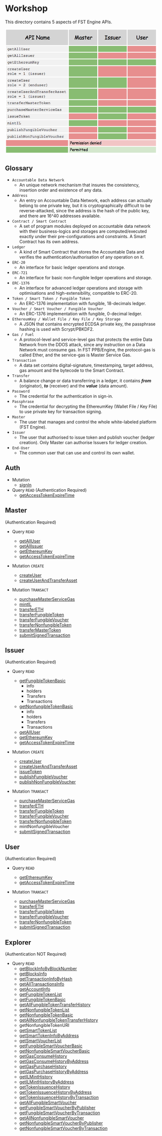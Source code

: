 # Workshop
This directory contains 5 aspects of FST Engine APIs.

![permission](/Workshop/images/permission.png)

## Glossary

- `Accountable Data Network`
  - An unique network mechanism that insures the consistency, insertion order and existence of any data.
- `Address`
  - An entry on Accountable Data Network, each address can actually belong to one private key, but it is cryptographically difficult to be reverse-attacked, since the address is the hash of the public key, and there are 16^40 addresses available.
- `Contract / Smart Contract`
  - A set of program modules deployed on accountable data network with their business-logics and storages are computed/executed exactly under their pre-configurations and constraints. A Smart Contract has its own address.
- `Ledger`
  - A kind of Smart Contract that stores the Accountable Data and verifies the authentication/authorisation of any operation on it.
- `ERC-20`
  - An interface for basic ledger operations and storage.
- `ERC-721`
  - An interface for basic non-fungible ledger operations and storage.
- `ERC-1376`
  - An interface for advanced ledger operations and storage with optimisations and high-extensibility, compatible to ERC-20.
- `Token / Smart Token / Fungible Token`
  - An ERC-1376 implementation with fungible, 18-decimals ledger.
- `Voucher / Smart Voucher / Fungible Voucher`
  - An ERC-1376 implementation with fungible, 0-decimal ledger.
- `EthereumKey / Wallet File / Key File / Key Storage`
  - A JSON that contains encrypted ECDSA private key, the passphrase hashing is used with Scrypt/PBKDF2.
- `Gas / Fuel`
  - A protocol-level and service-level gas that protects the entire Data Network from the DDOS attack, since any instruction on a Data Network must consume gas. In FST PPB/Engine, the protocol-gas is called Ether, and the service-gas is Master Service Gas.
- `Transaction`
  - A data set contains digital-signature, timestamping, target address, gas amount and the bytecode to the Smart Contract.
- `Transfer`
  - A balance change or data transferring in a ledger, it contains ***from*** (originator), ***to*** (receiver) and the ***value*** (data amount).
- `Password`
  - The credential for the authentication in sign-in.
- `Passphrase`
  - The credential for decrypting the EthereumKey (Wallet File / Key File) to use private key for transaction signing.
- `Master`
  - The user that manages and control the whole white-labeled platform (FST Engine).
- `Issuer`
  - The user that authorised to issue token and publish voucher (ledger creation). Only Master can authorise Issuers for ledger creation.
- `End-User`
  - The common user that can use and control its own wallet.

## Auth
- Mutation
  - [signIn](/Workshop/signin/signIn.md)
- Query `READ` (Authentication Required)
  - [getAccessTokenExpireTime](/Workshop/engine/getAccessTokenExpireTime.md)

## Master
(Authentication Required)
- Query `READ`
  - [getAllUser](/Workshop/engine/getAllUser.md)
  - [getAllIssuer](/Workshop/engine/getAllIssuer.md)
  - [getEthereumKey](/Workshop/engine/getEthereumKey.md)
  - [getAccessTokenExpireTime](/Workshop/engine/getAccessTokenExpireTime.md)

- Mutation `CREATE`
  - [createUser](/Workshop/engine/createUser.md)
  - [createUserAndTransferAsset](/Workshop/engine/createUserAndTransferAsset.md)

- Mutation `TRANSACT`
  - [purchaseMasterServiceGas](/Workshop/engine/purchaseMasterServiceGas.md)
  - [mintIL](/Workshop/engine/mintIL.md)
  - [transferETH](/Workshop/engine/transferETH.md)
  - [transferFungibleToken](/Workshop/engine/transferFungibleToken.md)
  - [transferFungibleVoucher](/Workshop/engine/transferFungibleVoucher.md)
  - [transferNonfungibleToken](/Workshop/engine/transferNonfungibleToken.md)
  - [transferMasterToken](/Workshop/engine/transferMasterToken.md)
  - [submitSignedTransaction](/Workshop/engine/submitSignedTransaction.md)


## Issuer
(Authentication Required)
- Query `READ`
  - [getFungibleTokenBasic](/Workshop/explorer/getFungibleTokenBasic.md)
    - info
    - holders
    - Transfers
    - Transactions
  - [getNonfungibleTokenBasic](/Workshop/explorer/getNonfungibleTokenBasic.md)
    - info
    - holders
    - Transfers
    - Transactions
  - [getAllUser](/Workshop/engine/getAllUser.md)
  - [getEthereumKey](/Workshop/engine/getEthereumKey.md)
  - [getAccessTokenExpireTime](/Workshop/engine/getAccessTokenExpireTime.md)

- Mutation `CREATE`
  - [createUser](/Workshop/engine/createUser.md)
  - [createUserAndTransferAsset](/Workshop/engine/createUserAndTransferAsset.md)
  - [issueToken](/Workshop/engine/issueToken.md)
  - [publishFungibleVoucher](/Workshop/engine/publishFungibleVoucher.md)
  - [publishNonFungibleVoucher](/Workshop/engine/publishNonFungibleVoucher.md)

- Mutation `TRANSACT`
  - [purchaseMasterServiceGas](/Workshop/engine/purchaseMasterServiceGas.md)
  - [transferETH](/Workshop/engine/transferETH.md)
  - [transferFungibleToken](/Workshop/engine/transferFungibleToken.md)
  - [transferFungibleVoucher](/Workshop/engine/transferFungibleVoucher.md)
  - [transferNonfungibleToken](/Workshop/engine/transferNonfungibleToken.md)
  - mintNonfungibleVoucher
  - [submitSignedTransaction](/Workshop/engine/submitSignedTransaction.md)


## User
(Authentication Required)
- Query `READ`
  - [getEthereumKey](/Workshop/engine/getEthereumKey.md)
  - [getAccessTokenExpireTime](/Workshop/engine/getAccessTokenExpireTime.md)

- Mutation `TRANSACT`
  - [purchaseMasterServiceGas](/Workshop/engine/purchaseMasterServiceGas.md)
  - [transferETH](/Workshop/engine/transferETH.md)
  - [transferFungibleToken](/Workshop/engine/transferFungibleToken.md)
  - [transferFungibleVoucher](/Workshop/engine/transferFungibleVoucher.md)
  - [transferNonfungibleToken](/Workshop/engine/transferNonfungibleToken.md)
  - [submitSignedTransaction](/Workshop/engine/submitSignedTransaction.md)


## Explorer
(Authentication NOT Required)
- Query `READ`
  - [getBlockInfoByBlockNumber](/Workshop/explorer/getBlockInfoByBlockNumber.md)
  - [getBlocksInfo](/Workshop/explorer/getBlocksInfo.md)
  - [getTransactionInfoByHash](/Workshop/explorer/getTransactionInfoByHash.md)
  - [getAllTransactionsInfo](/Workshop/explorer/getAllTransactionsInfo.md)
  - [getAccountInfo](/Workshop/explorer/getAccountInfo.md)
  - [getFungibleTokenList](/Workshop/explorer/getFungibleTokenList.md)
  - [getFungibleTokenBasic](/Workshop/explorer/getFungibleTokenBasic.md)
  - [getAllFungibleTokenTransferHistory](/Workshop/explorer/getAllFungibleTokenTransferHistory.md)
  - [getNonfungibleTokenList](/Workshop/explorer/getNonfungibleTokenList.md)
  - [getNonfungibleTokenBasic](/Workshop/explorer/getNonfungibleTokenBasic.md)
  - [getAllNonfungibleTokenTransferHistory](/Workshop/explorer/getAllNonfungibleTokenTransferHistory.md)
  - getNonfungibleTokenURI
  - [getSmartTokenList](/Workshop/explorer/getSmartTokenList.md)
  - [getSmartTokenInfoByAddress](/Workshop/explorer/getSmartTokenInfoByAddress.md)
  - [getSmartVoucherList](/Workshop/explorer/getSmartVoucherList.md)
  - [getFungibleSmartVoucherBasic](/Workshop/explorer/getFungibleSmartVoucherBasic.md)
  - [getNonfungibleSmartVoucherBasic](/Workshop/explorer/getNonfungibleSmartVoucherBasic.md)
  - [getGasConsumeHistory](/Workshop/explorer/getGasConsumeHistory.md)
  - [getGasConsumeHistoryByAddress](/Workshop/explorer/getGasConsumeHistoryByAddress.md)
  - [getGasPurchaseHistory](/Workshop/explorer/getGasPurchaseHistory.md)
  - [getGasPurchaseHistoryByAddress](/Workshop/explorer/getGasPurchaseHistoryByAddress.md)
  - [getILMintHistory](/Workshop/explorer/getILMintHistory.md)
  - [getILMintHistoryByAddress](/Workshop/explorer/getILMintHistoryByAddress.md)
  - [getTokenIssuenceHistory](/Workshop/explorer/getTokenIssuenceHistory.md)
  - [getTokenIssuenceHistoryByAddress](/Workshop/explorer/getTokenIssuenceHistoryByAddress.md)
  - [getTokenIssuenceHistoryByTransaction](/Workshop/explorer/getTokenIssuenceHistoryByTransaction.md)
  - [getAllFungibleSmartVoucher](/Workshop/explorer/getAllFungibleSmartVoucher.md)
  - [getFungibleSmartVoucherByPublisher](/Workshop/explorer/getFungibleSmartVoucherByPublisher.md)
  - [getFungibleSmartVoucherByTransaction](/Workshop/explorer/getFungibleSmartVoucherByTransaction.md)
  - [getAllNonfungibleSmartVoucher](/Workshop/explorer/getAllNonfungibleSmartVoucher.md)
  - [getNonfungibleSmartVoucherByPublisher](/Workshop/explorer/getNonfungibleSmartVoucherByPublisher.md)
  - [getNonfungibleSmartVoucherByTransaction](/Workshop/explorer/getNonfungibleSmartVoucherByTransaction.md)

